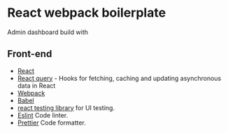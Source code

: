 # React webpack boilerplate

Admin dashboard build with


## Front-end
* [React](https://github.com/facebook/react)
* [React query](https://github.com/tannerlinsley/react-query) - Hooks for fetching, caching and updating asynchronous data in React
* [Webpack](https://github.com/webpack/webpack) 
* [Babel](https://github.com/babel/babel)
* [react testing library](https://testing-library.com/docs/react-testing-library/intro) for UI testing.
* [Eslint](https://github.com/eslint/eslint/) Code linter.
* [Prettier](https://github.com/prettier/prettier) Code formatter.
